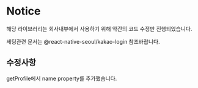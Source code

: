# Notice

해당 라이브러리는 회사내부에서 사용하기 위해 약간의 코드 수정만 진행되었습니다.

세팅관련 문서는 @react-native-seoul/kakao-login 참조바랍니다.


## 수정사항

getProfile에서 name property를 추가했습니다.